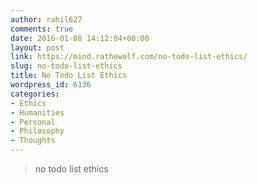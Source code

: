 ```yaml
---
author: rahil627
comments: true
date: 2016-01-08 14:12:04+00:00
layout: post
link: https://mind.rathewolf.com/no-todo-list-ethics/
slug: no-todo-list-ethics
title: No Todo List Ethics
wordpress_id: 6136
categories:
- Ethics
- Humanities
- Personal
- Philosophy
- Thoughts
---
```


<blockquote>no todo list ethics</blockquote>
